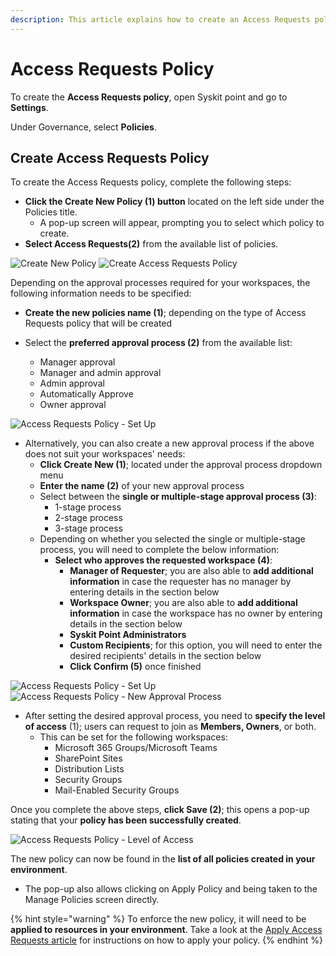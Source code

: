 ```yaml
---
description: This article explains how to create an Access Requests policy in Syskit Point. 
---
```


#  Access Requests Policy

To create the **Access Requests policy**, open Syskit point and go to **Settings**. 

Under Governance, select **Policies**. 

## Create Access Requests Policy

To create the Access Requests policy, complete the following steps:
 * **Click the Create New Policy (1) button** located on the left side under the Policies title.
   * A pop-up screen will appear, prompting you to select which policy to create.
* **Select Access Requests(2)** from the available list of policies.

![Create New Policy](../../.gitbook/assets/create-access-request_new-policy.png)
![Create Access Requests Policy](../../.gitbook/assets/create-access-request_new-policy-ar.png)

Depending on the approval processes required for your workspaces, the following information needs to be specified:

* **Create the new policies name (1)**; depending on the type of Access Requests policy that will be created

* Select the **preferred approval process (2)** from the available list:
     * Manager approval
     * Manager and admin approval
     * Admin approval
     * Automatically Approve
     * Owner approval

![Access Requests Policy - Set Up](../../.gitbook/assets/create-access-request_create-policy-1.png)

* Alternatively, you can also create a new approval process if the above does not suit your workspaces' needs:
  * **Click Create New (1)**; located under the approval process dropdown menu
  * **Enter the name (2)** of your new approval process
  * Select between the **single or multiple-stage approval process (3)**:
    * 1-stage process
    * 2-stage process
    * 3-stage process
  * Depending on whether you selected the single or multiple-stage process, you will need to complete the below information:
    * **Select who approves the requested workspace (4)**:
      * **Manager of Requester**; you are also able to **add additional information** in case the requester has no manager by entering details in the section below
      * **Workspace Owner**; you are also able to **add additional information** in case the workspace has no owner by entering details in the section below
      * **Syskit Point Administrators**
      * **Custom Recipients**; for this option, you will need to enter the desired recipients' details in the section below
      * **Click Confirm (5)** once finished

![Access Requests Policy - Set Up](../../.gitbook/assets/create-access-request_create-new-approval.png)
![Access Requests Policy - New Approval Process](../../.gitbook/assets/create-access-request_create-new-approval-final.png)

* After setting the desired approval process, you need to **specify the level of access** (1); users can request to join as **Members, Owners**, or both. 
  * This can be set for the following workspaces: 
    * Microsoft 365 Groups/Microsoft Teams
    * SharePoint Sites
    * Distribution Lists
    * Security Groups
    * Mail-Enabled Security Groups

Once you complete the above steps, **click Save (2)**; this opens a pop-up stating that your **policy has been successfully created**. 

![Access Requests Policy - Level of Access](../../.gitbook/assets/create-access-request_policy-created.png)

The new policy can now be found in the **list of all policies created in your environment**. 
  * The pop-up also allows clicking on Apply Policy and being taken to the Manage Policies screen directly. 

{% hint style="warning" %}
To enforce the new policy, it will need to be **applied to resources in your environment**. Take a look at the [Apply Access Requests article](apply-access-requests-policy.md) for instructions on how to apply your policy.
{% endhint %}
